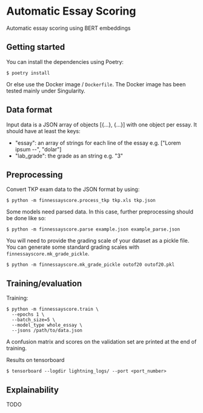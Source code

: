 # Automatic Essay Scoring

Automatic essay scoring using BERT embeddings

## Getting started

You can install the dependencies using Poetry:

    $ poetry install

Or else use the Docker image / `Dockerfile`. The Docker image has been tested
mainly under Singularity.

## Data format

Input data is a JSON array of objects [{...}, {...}] with one object per essay.
It should have at least the keys:

 * "essay": an array of strings for each line of the essay e.g. ["Lorem ipsum --", "dolar"]
 * "lab_grade": the grade as an string e.g. "3"

## Preprocessing

Convert TKP exam data to the JSON format by using:

    $ python -m finnessayscore.process_tkp tkp.xls tkp.json

Some models need parsed data. In this case, further preprocessing should be
done like so:

    $ python -m finnessayscore.parse example.json example_parse.json

You will need to provide the grading scale of your dataset as a pickle file.
You can generate some standard grading scales with
`finnessayscore.mk_grade_pickle`.

    $ python -m finnessayscore.mk_grade_pickle outof20 outof20.pkl

## Training/evaluation

Training:

    $ python -m finnessayscore.train \
      --epochs 1 \
      --batch_size=5 \
      --model_type whole_essay \
      --jsons /path/to/data.json

A confusion matrix and scores on the validation set are printed at the end of
training.

Results on tensorboard

    $ tensorboard --logdir lightning_logs/ --port <port_number>


## Explainability

TODO
